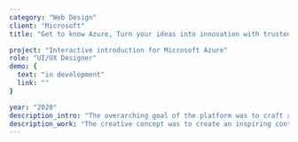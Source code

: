 ```yaml
---
category: "Web Design"
client: "Microsoft"
title: "Get to know Azure, Turn your ideas into innovation with trusted Azure products and services"

project: "Interactive introduction for Microsoft Azure"
role: "UI/UX Designer"
demo: {
  text: "in development"
  link: ""
}

year: "2020"
description_intro: "The overarching goal of the platform was to craft a comprehensive experience that clarifies Azure's infrastructure and USP's, to build trust with existing and new customers."
description_work: "The creative concept was to create an inspiring content hub to explore and have users seamlessly guided to their best solution. To maintain the best user experience I had to make the design accommodate different scenarios while maintaining the overall aesthetic."
---
```

